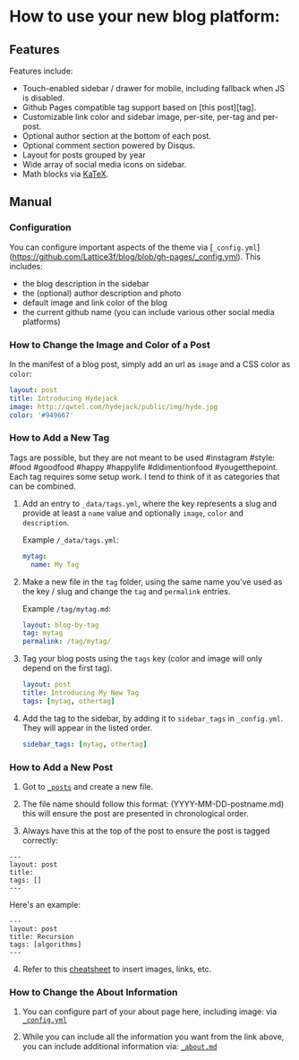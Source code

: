 # How to use your new blog platform: 

## Features
Features include:

* Touch-enabled sidebar / drawer for mobile, including fallback when JS is disabled.
* Github Pages compatible tag support based on [this post][tag].
* Customizable link color and sidebar image, per-site, per-tag and per-post.
* Optional author section at the bottom of each post.
* Optional comment section powered by Disqus.
* Layout for posts grouped by year
* Wide array of social media icons on sidebar.
* Math blocks via [KaTeX](https://khan.github.io/KaTeX/).


## Manual

### Configuration
You can configure important aspects of the theme via [`_config.yml`]
(https://github.com/Lattice3f/blog/blob/gh-pages/_config.yml). This includes:

* the blog description in the sidebar
* the (optional) author description and photo
* default image and link color of the blog
* the current github name (you can include various other social media platforms)

### How to Change the Image and Color of a Post
In the manifest of a blog post, simply add an url as `image` and a CSS color as `color`:

~~~yml
layout: post
title: Introducing Hydejack
image: http://qwtel.com/hydejack/public/img/hyde.jpg
color: '#949667'
~~~

### How to Add a New Tag
Tags are possible, but they are not meant to be used #instagram #style: #food #goodfood #happy #happylife #didimentionfood #yougetthepoint. Each tag requires some setup work. I tend to think of it as categories that can be combined.

1.  Add an entry to `_data/tags.yml`, where the key represents a slug and provide at least a `name` value and optionally `image`, `color` and `description`.

    Example `/_data/tags.yml`:

    ~~~yml
    mytag:
      name: My Tag
    ~~~

2.  Make a new file in the `tag` folder, using the same name you've used as the key / slug and change the `tag` and `permalink` entries.

    Example `/tag/mytag.md`:

    ~~~yml
    layout: blog-by-tag
    tag: mytag
    permalink: /tag/mytag/
    ~~~

3.  Tag your blog posts using the `tags` key (color and image will only depend on the first tag).

    ~~~yml
    layout: post
    title: Introducing My New Tag
    tags: [mytag, othertag]
    ~~~

4. Add the tag to the sidebar, by adding it to `sidebar_tags` in `_config.yml`.
   They will appear in the listed order.

   ~~~yml
   sidebar_tags: [mytag, othertag]
   ~~~
### How to Add a New Post

1. Got to [`_posts`](https://github.com/Lattice3f/blog/tree/gh-pages/_posts) and create a new file.

2. The file name should follow this format: (YYYY-MM-DD-postname.md)
    this will ensure the post are presented in chronological order.
    
3. Always have this at the top of the post to ensure the post is tagged correctly:
```
---
layout: post
title: 
tags: []
---
```
Here's an example:

```
---
layout: post
title: Recursion
tags: [algorithms]
---
```
4. Refer to this [cheatsheet](https://guides.github.com/features/mastering-markdown/) to insert images, links, etc.

### How to Change the About Information
1. You can configure part of your about page here, including image: via [`_config.yml`](https://github.com/Lattice3f/blog/blob/gh-pages/_config.yml)

2. While you can include all the information you want from the link above, you can include additional information via: [`_about.md`](https://github.com/Lattice3f/blog/blob/gh-pages/about.md) 
